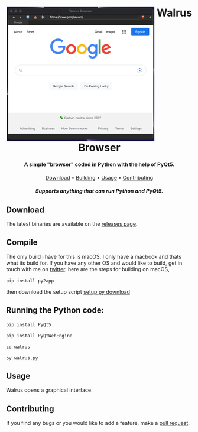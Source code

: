 <h1 align="center">
  <br>
  <img src="./img/macos.png" alt="Walrus Browser running MacOS." width="400" align="top">
  <b>Walrus Browser</b>
  <br>
</h1>

<h4 align="center">A simple "browser" coded in Python with the help of PyQt5.</h4>

<p align="center">
  <a href="#download">Download</a> •
  <a href="#building">Building</a> •
  <a href="#usage">Usage</a> •
  <a href="#contributing">Contributing</a>
</p>



<h4 align="center"><i>Supports anything that can run Python and PyQt5.</i></h4>



## Download

The latest binaries are available on the [releases page](https://github.com/virgilholmes/walrus/releases/).

## Compile

The only build i have for this is macOS. I only have a macbook and thats what its build for. If you have any other OS and would like to build, get in touch with me on <a href="https://twitter.com/virgilholmes404/">twitter</a>.
here are the steps for building on macOS,
```
pip install py2app
```
then download the setup script 
<a href="https://download.mrsn0ww0lf.repl.co/walrus/mac/setup.py" download>setup.py download</a>
## Running the Python code:
```
pip install PyQt5
```
```
pip install PyQtWebEngine
```
```
cd walrus
```
```
py walrus.py
```
## Usage

Walrus opens a graphical interface. 



## Contributing

If you find any bugs or you would like to add a feature, make a [pull request](https://github.com/virgilholmes/walrus/pulls).
